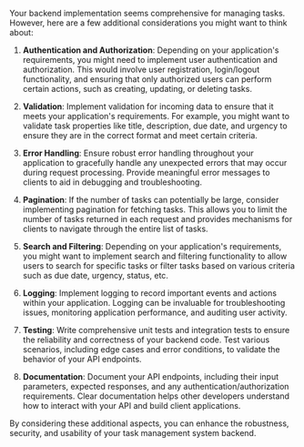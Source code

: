 Your backend implementation seems comprehensive for managing tasks. However, here are a few additional considerations you might want to think about:

1. **Authentication and Authorization**: Depending on your application's requirements, you might need to implement user authentication and authorization. This would involve user registration, login/logout functionality, and ensuring that only authorized users can perform certain actions, such as creating, updating, or deleting tasks.

2. **Validation**: Implement validation for incoming data to ensure that it meets your application's requirements. For example, you might want to validate task properties like title, description, due date, and urgency to ensure they are in the correct format and meet certain criteria.

3. **Error Handling**: Ensure robust error handling throughout your application to gracefully handle any unexpected errors that may occur during request processing. Provide meaningful error messages to clients to aid in debugging and troubleshooting.

4. **Pagination**: If the number of tasks can potentially be large, consider implementing pagination for fetching tasks. This allows you to limit the number of tasks returned in each request and provides mechanisms for clients to navigate through the entire list of tasks.

5. **Search and Filtering**: Depending on your application's requirements, you might want to implement search and filtering functionality to allow users to search for specific tasks or filter tasks based on various criteria such as due date, urgency, status, etc.

6. **Logging**: Implement logging to record important events and actions within your application. Logging can be invaluable for troubleshooting issues, monitoring application performance, and auditing user activity.

7. **Testing**: Write comprehensive unit tests and integration tests to ensure the reliability and correctness of your backend code. Test various scenarios, including edge cases and error conditions, to validate the behavior of your API endpoints.

8. **Documentation**: Document your API endpoints, including their input parameters, expected responses, and any authentication/authorization requirements. Clear documentation helps other developers understand how to interact with your API and build client applications.

By considering these additional aspects, you can enhance the robustness, security, and usability of your task management system backend.